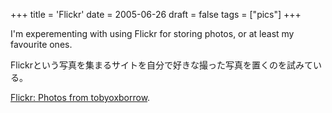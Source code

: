 +++
title = 'Flickr'
date = 2005-06-26
draft = false
tags = ["pics"]
+++

I'm experementing with using Flickr for storing photos, or at least my favourite ones.

Flickrという写真を集まるサイトを自分で好きな撮った写真を置くのを試みている。

[Flickr: Photos from tobyoxborrow](https://www.flickr.com/photos/oxborrow/sets/).

